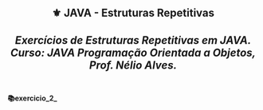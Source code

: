 <h2 align="center">⚜️ JAVA - Estruturas Repetitivas
<i><h4 align="center">Exercícios de Estruturas Repetitivas em JAVA. <br>
Curso: JAVA Programação Orientada a Objetos, Prof. Nélio Alves. </i>

##

<h4>📚exercicio_2_</h4>

<h6> </h6>
